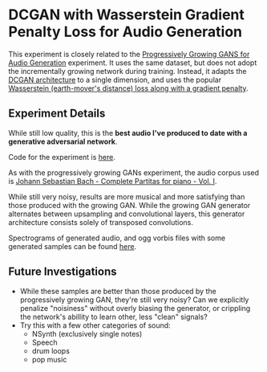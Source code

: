# DCGAN with Wasserstein Gradient Penalty Loss for Audio Generation

 This experiment is closely related to the
 [Progressively Growing GANS for Audio Generation](../growing-gan-audio)
 experiment.  It uses the same dataset, but does not adopt the incrementally
 growing network during training.  Instead, it adapts the
 [DCGAN architecture](https://arxiv.org/abs/1511.06434) to a single dimension,
 and uses the popular [Wasserstein (earth-mover's distance) loss along with a
 gradient penalty](https://arxiv.org/abs/1704.00028).

## Experiment Details

While still low quality, this is the **best audio I've produced to date with
a generative adversarial network**.

Code for the experiment is [here](wgan.py).

As with the progressively growing GANs experiment, the audio corpus used is
[Johann Sebastian Bach - Complete Partitas for piano - Vol. I](https://archive.org//details/AOC11B).

While still very noisy, results are more musical and more satisfying than those
produced with the growing GAN.  While the growing GAN generator alternates
between upsampling and convolutional layers, this generator architecture
consists solely of transposed convolutions.

Spectrograms of generated audio, and ogg vorbis files with some generated
samples can be found [here](samples).

## Future Investigations

- While these samples are better than those produced by the progressively growing
GAN, they're still very noisy?  Can we explicitly penalize "noisiness" without
overly biasing the generator, or crippling the network's abillity to learn other,
less "clean" signals?
- Try this with a few other categories of sound:
    - NSynth (exclusively single notes)
    - Speech
    - drum loops
    - pop music